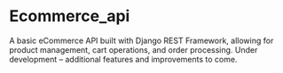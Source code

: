 # Ecommerce_api
A basic eCommerce API built with Django REST Framework, allowing for product management, cart operations, and order processing. Under development – additional features and improvements to come.
